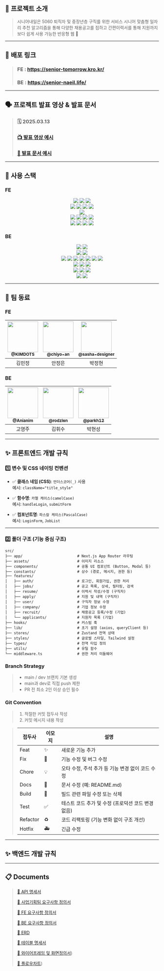 ## 📖 프로젝트 소개

> 시니어내일은 5060 퇴직자 및 중장년층 구직를 위한 서비스
시니어 맞춤형 일자리 추천 알고리즘을 통해 다양한 채용공고를 접하고 간편이력서를 통해 지원까지 보다 쉽게 사용 가능한 반응형 웹 💚
---
## :link: 배포 링크

> ### FE : https://senior-tomorrow.kro.kr/
> ### BE : https://senior-naeil.life/

---
## 🗣️ 프로젝트 발표 영상 & 발표 문서

> ### 🗓️ 2025.03.13
> ### [📺 발표 영상 예시]()
> ### [📑 발표 문서 예시]()

---

## 🧰 사용 스택

### FE
<div align="center">

  <!-- 프레임워크 및 언어 -->
  <img src="https://img.shields.io/badge/Next.js-000000?style=for-the-badge&logo=next.js&logoColor=white">
  <img src="https://img.shields.io/badge/TypeScript-3178C6?style=for-the-badge&logo=typescript&logoColor=white">
  <img src="https://img.shields.io/badge/Tailwind CSS-06B6D4?style=for-the-badge&logo=tailwindcss&logoColor=white">
  <br>

  <!-- 상태 관리 및 폼 -->
  <img src="https://img.shields.io/badge/Zustand-000000?style=for-the-badge&logo=zustand&logoColor=white">
  <img src="https://img.shields.io/badge/React Hook Form-EC5990?style=for-the-badge&logo=reacthookform&logoColor=white">
  <img src="https://img.shields.io/badge/Zod-8A2BE2?style=for-the-badge&logo=zod&logoColor=white">
  <img src="https://img.shields.io/badge/TanStack Query-FF4154?style=for-the-badge&logo=react-query&logoColor=white">
  <br>

  <!-- HTTP -->
  <img src="https://img.shields.io/badge/Axios-5A29E4?style=for-the-badge&logo=axios&logoColor=white">
  <br>

  <!-- 협업 툴 -->
  <img src="https://img.shields.io/badge/GitHub-181717?style=for-the-badge&logo=github&logoColor=white">
  <img src="https://img.shields.io/badge/Figma-F24E1E?style=for-the-badge&logo=figma&logoColor=white">
  <img src="https://img.shields.io/badge/Notion-000000?style=for-the-badge&logo=notion&logoColor=white">
  <img src="https://img.shields.io/badge/Discord-5865F2?style=for-the-badge&logo=discord&logoColor=white">
  <br>

  <!-- 린팅 / CI / 배포 -->
  <img src="https://img.shields.io/badge/ESLint-4B32C3?style=for-the-badge&logo=eslint&logoColor=white">
  <img src="https://img.shields.io/badge/Prettier-F7B93E?style=for-the-badge&logo=prettier&logoColor=black">
  <img src="https://img.shields.io/badge/GitHub Actions-2088FF?style=for-the-badge&logo=githubactions&logoColor=white">
  <img src="https://img.shields.io/badge/Vercel-000000?style=for-the-badge&logo=vercel&logoColor=white">

</div>

### BE
<div align="center">

  <!-- 언어 & 프레임워크 -->
  <img src="https://img.shields.io/badge/Python-3776AB?style=for-the-badge&logo=python&logoColor=white">
  <img src="https://img.shields.io/badge/Django-092E20?style=for-the-badge&logo=django&logoColor=white">
  <br>

  <!-- 데이터베이스 -->
  <img src="https://img.shields.io/badge/PostgreSQL-4169E1?style=for-the-badge&logo=postgresql&logoColor=white">
  <img src="https://img.shields.io/badge/Redis-DC382D?style=for-the-badge&logo=redis&logoColor=white">
  <br>

  <!-- 라이브러리 & 패키지 -->
  <img src="https://img.shields.io/badge/Pydantic-2E86AB?style=for-the-badge&logo=pydantic&logoColor=white">
  <img src="https://img.shields.io/badge/PostGIS-0099CC?style=for-the-badge&logo=postgresql&logoColor=white">
  <img src="https://img.shields.io/badge/Gunicorn-499848?style=for-the-badge&logo=gunicorn&logoColor=white">
  <img src="https://img.shields.io/badge/Boto3-569A31?style=for-the-badge&logo=amazonaws&logoColor=white">
  <img src="https://img.shields.io/badge/django--storages-0C4B33?style=for-the-badge&logo=django&logoColor=white">
  <img src="https://img.shields.io/badge/Pytest-0A9EDC?style=for-the-badge&logo=pytest&logoColor=white">
  <img src="https://img.shields.io/badge/unittest-6E6E6E?style=for-the-badge">
  <br>

  <!-- 배포 & 서버 -->
  <img src="https://img.shields.io/badge/Nginx-009639?style=for-the-badge&logo=nginx&logoColor=white">
  <img src="https://img.shields.io/badge/Gunicorn-499848?style=for-the-badge">
  <img src="https://img.shields.io/badge/NCP-03C75A?style=for-the-badge&logo=naver&logoColor=white">
  <br>

  <!-- 협업 툴 -->
  <img src="https://img.shields.io/badge/GitHub-181717?style=for-the-badge&logo=github&logoColor=white">
  <img src="https://img.shields.io/badge/Notion-000000?style=for-the-badge&logo=notion&logoColor=white">
  <img src="https://img.shields.io/badge/Discord-5865F2?style=for-the-badge&logo=discord&logoColor=white">
  <br>

  <!-- CI/CD -->
  <img src="https://img.shields.io/badge/GitHub Actions-2088FF?style=for-the-badge&logo=githubactions&logoColor=white">
  <img src="https://img.shields.io/badge/Zero Downtime Deployment-3B82F6?style=for-the-badge">

</div>


--- 

## :busts_in_silhouette: 팀 동료

### FE

| <a href="https://github.com/KIMDOTS"><img src="https://avatars.githubusercontent.com/u/168804702?v=4" width=100px/><br/><sub><b>@KIMDOTS</b></sub></a><br/> | <a href="https://github.com/chiyo-an"><img src="https://avatars.githubusercontent.com/u/52526916?v=4" width=100px/><br/><sub><b>@chiyo-an</b></sub></a><br/> | <a href="https://github.com/sasha-designer"><img src="https://avatars.githubusercontent.com/u/186126648?v=4" width=100px/><br/><sub><b>@sasha-designer</b></sub></a><br/> |
|:------------------------------------------------------------------------------------------------------------------------------------------:|:--------------------------------------------------------------------------------------------------------------------------------------------:|:--------------------------------------------------------------------------------------------------------------------------------------------:|
| 김민정 | 안정은 | 박정현 |
### BE

| <a href="https://github.com/Anianim"><img src="https://avatars.githubusercontent.com/u/188424203?v=4" width=100px/><br/><sub><b>@Anianim</b></sub></a><br/> | <a href="https://github.com/rodzlen"><img src="https://avatars.githubusercontent.com/u/162860800?v=4" width=100px/><br/><sub><b>@rodzlen</b></sub></a><br/> | <a href="https://github.com/parkh12"><img src="https://avatars.githubusercontent.com/u/186007221?v=4" width=100px/><br/><sub><b>@parkh12</b></sub></a><br/> |
|:-------------------------------------------------------------------------------------------------------------------------------------------:|:-------------------------------------------------------------------------------------------------------------------------------------------:|:-------------------------------------------------------------------------------------------------------------------------------------------:|
| 고영주 | 김휘수 | 박현성 |

---

## ✨ 프론트엔드 개발 규칙

### 1️⃣ 변수 및 CSS 네이밍 컨벤션

- ✅ **클래스 네임 (CSS)**: `언더스코어(_)` 사용  
  예시: `className="title_style"`

- ✅ **함수명**: `카멜 케이스(camelCase)`  
  예시: `handleLogin`, `submitForm`

- ✅ **컴포넌트명**: `파스칼 케이스(PascalCase)`  
  예시: `LoginForm`, `JobList`

---

### 2️⃣ 폴더 구조 (기능 중심 구조)

```
src/
├── app/                         # Next.js App Router 라우팅
├── assets/                      # 이미지 리소스
├── components/                  # 공통 UI 컴포넌트 (Button, Modal 등)
├── constants/                   # 상수 (경로, 메시지, 권한 등)
├── features/
│   ├── auth/                    # 로그인, 회원가입, 권한 처리
│   ├── jobs/                    # 공고 목록, 상세, 필터링, 검색
│   ├── resume/                  # 이력서 작성/수정 (구직자)
│   ├── apply/                   # 지원 및 내역 (구직자)
│   ├── user/                    # 구직자 정보 수정
│   ├── company/                 # 기업 정보 수정
│   ├── recruit/                 # 채용공고 등록/수정 (기업)
│   └── applicants/              # 지원자 목록 (기업)
├── hooks/                       # 커스텀 훅
├── lib/                         # 초기 설정 (axios, queryClient 등)
├── stores/                      # Zustand 전역 상태
├── styles/                      # 글로벌 스타일, Tailwind 설정
├── types/                       # 전역 타입 정의
├── utils/                       # 유틸 함수
└── middleware.ts                # 권한 처리 미들웨어
```

### Branch Strategy
> - main / dev 브랜치 기본 생성 
> - main과 dev로 직접 push 제한
> - PR 전 최소 2인 이상 승인 필수

### Git Convention
> 1. 적절한 커밋 접두사 작성
> 2. 커밋 메시지 내용 작성

>| 접두사       | 이모지 | 설명                                                                 |
>| ------------ | ------ | -------------------------------------------------------------------- |
>| Feat       | ✨     | 새로운 기능 추가                                                    |
>| Fix        | 🐛     | 기능 수정 및 버그 수정                                              |
>| Chore      | 💡     | 오타 수정, 주석 추가 등 기능 변경 없이 코드 수정                    |
>| Docs       | 📝     | 문서 수정 (예: README.md)                                           |
>| Build      | 🚚     | 빌드 관련 파일 수정 또는 삭제                                       |
>| Test       | ✅     | 테스트 코드 추가 및 수정 (프로덕션 코드 변경 없음)                 |
>| Refactor    | ♻️     | 코드 리팩토링 (기능 변화 없이 구조 개선)                            |
>| Hotfix     | 🚑     | 긴급 수정                          

---

## ✨ 백엔드 개발 규칙

---

## :clipboard: Documents
> [📜 API 명세서](https://www.notion.so/API-1cfcaf5650aa80b6999bf3a2733a030f)
> 
> [📜 사업기획팀 요구사항 정의서](https://www.notion.so/1cecaf5650aa80c1ae32ff4f2efff850)
> 
> [📜 FE 요구사항 정의서](https://docs.google.com/document/d/1rmbJZBB7H0fK-2nM2vk_Fqd1gL9m1Rmp0jahHoRzJXg/edit?tab=t.0)
> 
> [📜 BE 요구사항 정의서](https://docs.google.com/document/d/1DVcntERD_Ypr-7SBBtSy8bu_6zjl6Ka7e1It-mRyq0U/edit?tab=t.0)
> 
> [📜 ERD](https://www.erdcloud.com/d/4Qn2DHKPTvoSmR9BQ)
> 
> [📜 테이블 명세서](https://docs.google.com/spreadsheets/d/1MutR7L5QezUi0IUW9aGQy_QuUHMVsSGfpqtv0PHUV3s/edit?gid=0#gid=0)
>
> [📜 와이어프레임 및 화면정의서](https://www.figma.com/design/kcE3AdbnTxhmsYeaMLBWtH/1%ED%8C%80-%EC%82%AC%EB%B3%B8---%EC%8B%9C%EB%8B%88%EC%96%B4-%EB%82%B4%EC%9D%BC-%EC%99%80%EC%9D%B4%EC%96%B4%ED%94%84%EB%A0%88%EC%9E%84?node-id=92-5561&p=f&t=P4E3JUVuuh8WciXv-0))
>
> [📜 플로우차트](https://www.figma.com/design/kcE3AdbnTxhmsYeaMLBWtH/1%ED%8C%80-%EC%82%AC%EB%B3%B8---%EC%8B%9C%EB%8B%88%EC%96%B4-%EB%82%B4%EC%9D%BC-%EC%99%80%EC%9D%B4%EC%96%B4%ED%94%84%EB%A0%88%EC%9E%84?node-id=161-8740&p=f&t=P4E3JUVuuh8WciXv-0))

